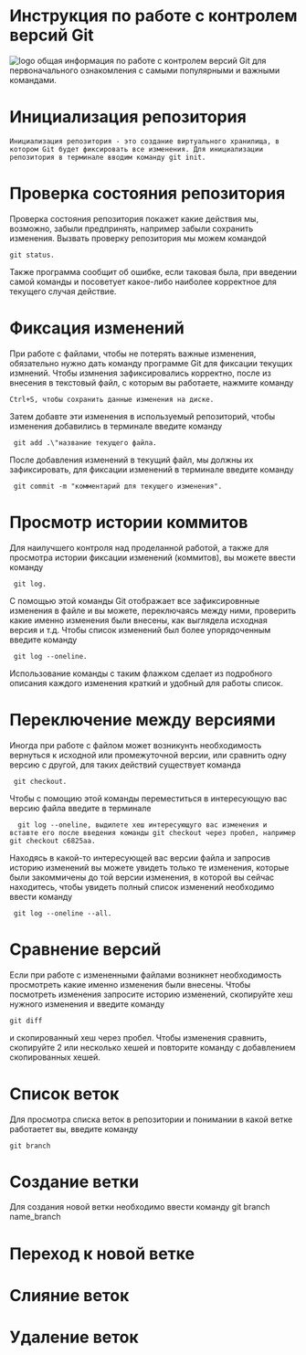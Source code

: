 # **Инструкция по работе с контролем версий Git**
![logo](logo.png)
    общая информация по работе с контролем версий  Git для первоначального ознакомления с самыми популярными и важными командами.
# Инициализация репозитория
    Инициализация репозитория - это создание виртуального хранилища, в котором Git будет фиксировать все изменения. Для инициализации репозитория в терминале вводим команду git init.
# Проверка состояния репозитория
Проверка состояния репозитория покажет какие действия мы, возможно, забыли предпринять, например забыли сохранить изменения. Вызвать проверку репозитория мы можем командой 

    git status.
Также программа сообщит об ошибке, если таковая была, при введении самой команды и посоветует какое-либо наиболее корректное для текущего случая действие.
# Фиксация изменений
При работе с файлами, чтобы не потерять важные изменения, обязательно нужно дать команду программе Git для фиксации текущих измнений. Чтобы измнения зафиксировались корректно, после из внесения в текстовый файл, с которым вы работаете, нажмите команду 

    Ctrl+S, чтобы сохранить данные изменения на диске.
Затем добавте эти изменения в используемый репозиторий, чтобы изменения добавились в терминале введите команду

     git add .\"название текущего файла.
 После добавления изменений в текущий файл, мы должны их зафиксировать, для фиксации изменений в терминале введите команду
     
     git commit -m "комментарий для текущего изменения". 
# Просмотр истории коммитов
Для наилучшего контроля над проделанной работой, а также для просмотра истории фиксации изменений (коммитов), вы можете ввести команду

     git log.
 С помощью этой команды Git отображает все зафиксировнные изменения в файле и вы можете, переключаясь между ними, проверить какие именно изменения были внесены, как выглядела исходная версия и т.д. Чтобы список изменений был более упорядоченным введите команду 
    
     git log --oneline. 
 Использование команды с таким флажком сделает из подробного описания каждого изменения краткий и удобный для работы список.
# Переключение между версиями
Иногда при работе с файлом может возникунть необходимость вернуться к исходной или промежуточной версии, или сравнить одну версию с другой, для таких действий существует команда

     git checkout. 
Чтобы с помощию этой команды переместиться в интересующую вас версию файла введите в терминалe

      git log --oneline, выдилете хеш интересующуго вас изменения и вставте его после введения команды git checkout через пробел, например git checkout c6825aa.
Находясь в какой-то интересующей вас версии файла и запросив историю изменений вы можете увидеть только те изменения, которые были закоммичены до той версии изменения, в которой вы сейчас находитесь, чтобы увидеть полный список изменений необходимо ввести команду
    
     git log --oneline --all.
# Сравнение версий
 Если при работе с измененными файлами возникнет необходимость просмотреть какие именно изменения были внесены. Чтобы посмотреть изменения запросите историю изменений, скопируйте хеш нужного изменения и введите команду

    git diff 
и скопированный хеш через пробел. Чтобы изменения сравнить, скопируйте 2 или несколько хешей и повторите команду с добавлением скопированных хешей. 
# Список веток
Для просмотра списка веток в репозитории и понимании в какой ветке работаетет вы, введите команду

    git branch

# Создание ветки
Для создания новой ветки необходимо ввести команду
git branch name_branch
# Переход к новой ветке
# Слияние веток
# Удаление веток